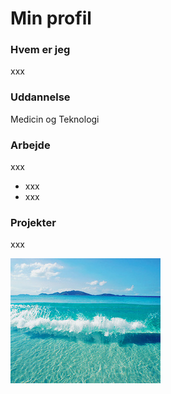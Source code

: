 # Min profil

### Hvem er jeg
xxx

### Uddannelse
Medicin og Teknologi

### Arbejde
xxx
- xxx
- xxx

### Projekter
xxx

![](/images/vand.jpg)
